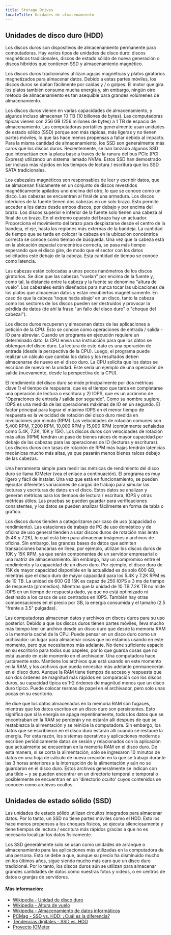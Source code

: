 ```yaml
---
title: Storage Drives
localeTitle: Unidades de almacenamiento
---
```

## Unidades de disco duro (HDD)

Los discos duros son dispositivos de almacenamiento permanente para computadoras. Hay varios tipos de unidades de disco duro: discos magnéticos tradicionales, discos de estado sólido de nueva generación o discos híbridos que contienen SSD y almacenamiento magnético.

Los discos duros tradicionales utilizan agujas magnéticas y platos giratorios magnetizados para almacenar datos. Debido a estas partes móviles, los discos duros se dañan fácilmente por caídas y / o golpes. El motor que gira los platos también consume mucha energía y, sin embargo, ningún otro método de almacenamiento es tan asequible para grandes volúmenes de almacenamiento.

Los discos duros vienen en varias capacidades de almacenamiento, y algunos incluso almacenan 10 TB (10 billones de bytes). Las computadoras típicas vienen con 256 GB (256 millones de bytes) a 1 TB de espacio de almacenamiento. Las computadoras portátiles generalmente usan unidades de estado sólido (SSD) porque son más rápidas, más ligeras y no tienen partes móviles, lo que las hace menos propensas a fallar debido al impacto. Para la misma cantidad de almacenamiento, los SSD son generalmente más caros que los discos duros. Recientemente, se han lanzado algunos SSD que interactúan con la placa base a través de la ranura del bus PCIe (PCI Express) utilizando un sistema llamado NVMe. Estos SSD han demostrado ser incluso más rápidos en los tiempos de lectura / escritura que los SSD SATA tradicionales.

Los cabezales magnéticos son responsables de leer y escribir datos, que se almacenan físicamente en un conjunto de discos revestidos magnéticamente apilados uno encima del otro, lo que se conoce como un disco. Las cabezas se encuentran al final de una armadura. Los discos interiores de la fuente tienen dos cabezas en un solo brazo. Esto permite acceder a los datos desde ambos discos, por debajo y por encima del brazo. Los discos superior e inferior de la fuente solo tienen una cabeza al final de un brazo. En el extremo opuesto del brazo hay un actuador. Proporciona el movimiento del brazo para desplazarse desde el centro de la bandeja, el eje, hasta las regiones más externas de la bandeja. La cantidad de tiempo que se tarda en colocar la cabeza en la ubicación concéntrica correcta se conoce como tiempo de búsqueda. Una vez que la cabeza está en la ubicación espacial concéntrica correcta, se pasa más tiempo esperando que el disco gire, de modo que el sector con los datos solicitados esté debajo de la cabeza. Esta cantidad de tiempo se conoce como latencia.

Las cabezas están colocadas a unos pocos nanómetros de los discos giratorios. Se dice que las cabezas "vuelan" por encima de la fuente y, como tal, la distancia entre la cabeza y la fuente se denomina "altura de vuelo". Los cabezales están diseñados para nunca tocar las ubicaciones de los platos que almacenan datos y están recubiertos magnéticamente. En caso de que la cabeza 'toque hacia abajo' en un disco, tanto la cabeza como los sectores de los discos pueden ser destruidos y provocar la pérdida de datos (de ahí la frase "un fallo del disco duro" o "choque del cabezal").

Los discos duros recuperan y almacenan datos de las aplicaciones a petición de la CPU. Esto se conoce como operaciones de entrada / salida - IO para abreviar. Cuando un programa en ejecución requiere un determinado dato, la CPU envía una instrucción para que los datos se obtengan del disco duro. La lectura de este dato es una operación de entrada (desde la perspectiva de la CPU). Luego, el programa puede realizar un cálculo que cambia los datos y los resultados deben almacenarse de nuevo en el disco duro. La CPU solicita que los datos se escriban de nuevo en la unidad. Este sería un ejemplo de una operación de salida (nuevamente, desde la perspectiva de la CPU).

El rendimiento del disco duro se mide principalmente por dos métricas clave 1) el tiempo de respuesta, que es el tiempo que tarda en completarse una operación de lectura o escritura y 2) IOPS, que es un acrónimo de "Operaciones de entrada / salida por segundo". Como su nombre sugiere, IOPS es una medida de las operaciones máximas de IO en un segundo. El factor principal para lograr el máximo IOPS en el menor tiempo de respuesta es la velocidad de rotación del disco duro medida en revoluciones por minuto (RPM). Las velocidades de rotación comunes son 5,400 RPM, 7,200 RPM, 10,000 RPM y 15,000 RPM (comúnmente señaladas como 5.4K, 7.2K, 10K y 15K). Los discos duros con velocidades de rotación más altas (RPM) tendrán un pase de bienes raíces de mayor capacidad por debajo de las cabezas para las operaciones de IO (lecturas y escrituras). Los discos duros con tasas de rotación de RPM más bajas tendrán latencias mecánicas mucho más altas, ya que pasarán menos bienes raíces debajo de las cabezas.

Una herramienta simple para medir las métricas de rendimiento del disco duro se llama IOMeter (vea el enlace a continuación). El programa es muy ligero y fácil de instalar. Una vez que está en funcionamiento, se pueden ejecutar diferentes variaciones de cargas de trabajo para simular las lecturas y escrituras de datos en el disco. Estos datos se analizan y generan métricas para los tiempos de lectura / escritura, IOPS y otras métricas útiles. Las pruebas se pueden guardar para verificaciones consistentes, y los datos se pueden analizar fácilmente en forma de tabla o gráfico.

Los discos duros tienden a categorizarse por caso de uso (capacidad o rendimiento). Las estaciones de trabajo de PC de uso doméstico y de oficina de uso general tienden a usar discos duros de rotación más lenta (5.4K y 7.2K), lo cual está bien para almacenar imágenes y archivos de oficina. Sin embargo, las grandes bases de datos que admiten transacciones bancarias en línea, por ejemplo, utilizan los discos duros de 10K y 15K RPM, ya que serán componentes de un servidor empresarial o una matriz de almacenamiento. Sin embargo, hay un compromiso entre el rendimiento y la capacidad de un disco duro. Por ejemplo, el disco duro de 15K de mayor capacidad disponible en la actualidad es de solo 600 GB, mientras que el disco duro de mayor capacidad para los 5.4K y 7.2K RPM es de 10 TB. La unidad de 600 GB 15K es capaz de 250 IOPS a 3 ms de tiempo de respuesta (promedios). Mientras que la unidad de 10 TB 7.2K TB no mide IOPS en un tiempo de respuesta dado, ya que no está optimizado ni destinado a los casos de uso centrados en IOPS. También hay otras compensaciones en el precio por GB, la energía consumida y el tamaño (2.5 "frente a 3.5" pulgadas).

Las computadoras almacenan datos y archivos en discos duros para su uso posterior. Debido a que los discos duros tienen partes móviles, lleva mucho más tiempo leer un archivo desde un disco duro que desde la memoria RAM o la memoria caché de la CPU. Puede pensar en un disco duro como un archivador: un lugar para almacenar cosas que no estamos usando en este momento, pero que necesitamos más adelante. No tiene suficiente espacio en su escritorio para todos sus papeles, por lo que guarda cosas que no está usando en este momento en el archivador. Una computadora hace justamente esto. Mantiene los archivos que está usando en este momento en la RAM, y los archivos que pueda necesitar más adelante permanecerán en el disco duro. Aunque la RAM tiene tiempos de acceso y respuesta que son dos órdenes de magnitud más rápidos en comparación con los discos duros, su capacidad típica es 1-2 órdenes de magnitud menos que un disco duro típico. Puede colocar resmas de papel en el archivador, pero solo unas pocas en su escritorio.

Se dice que los datos almacenados en la memoria RAM son fugaces, mientras que los datos escritos en un disco duro son persistentes. Esto significa que si la energía se apaga repentinamente, todos los datos que se encontraban en la RAM se perderán y no estarán allí después de que se restablezca la alimentación y se reinicie la computadora. Sin embargo, los datos que se escribieron en el disco duro estarán allí cuando se restaure la energía. Por esta razón, los sistemas operativos y aplicaciones modernos escriben periódicamente datos de sesión y relacionados con la aplicación que actualmente se encuentran en la memoria RAM en el disco duro. De esta manera, si se corta la alimentación, solo se ingresaron 10 minutos de datos en una hoja de cálculo de nueva creación en la que se trabajó durante las 3 horas anteriores a la interrupción de la alimentación y aún no se guardaron en el disco duro. Estos archivos generalmente se indican con una tilde ~ y se pueden encontrar en un directorio temporal o temporal o posiblemente se encuentran en un 'directorio oculto' cuyos contenidos se conocen como archivos ocultos.

## Unidades de estado sólido (SSD)

Las unidades de estado sólido utilizan circuitos integrados para almacenar datos. Por lo tanto, un SSD no tiene partes móviles como el HDD. Esto los hace menos propensos a los choques físicos, se ejecuta silenciosamente y tiene tiempos de lectura / escritura más rápidos gracias a que no es necesario localizar los datos físicamente.

Los SSD generalmente solo se usan como unidades de arranque o almacenamiento para las aplicaciones más utilizadas en la computadora de una persona. Esto se debe a que, aunque su precio ha disminuido mucho en los últimos años, sigue siendo mucho más caro que un disco duro tradicional. Por lo tanto, los discos duros aún se utilizan para almacenar grandes cantidades de datos como nuestras fotos y videos, o en centros de datos o granjas de servidores.

#### Más información:

*   [Wikipedia - Unidad de disco duro](https://en.wikipedia.org/wiki/Hard_disk_drive)
*   [Wikipedia - Altura de vuelo](https://en.wikipedia.org/wiki/Flying_height)
*   [Wikipedia - Almacenamiento de datos informáticos](https://en.wikipedia.org/wiki/Computer_data_storage)
*   [PCMag - SSD vs. HDD: ¿Cuál es la diferencia?](https://www.pcmag.com/article2/0,2817,2404258,00.asp)
*   [Tendencias digitales - SSD vs. HDD](https://www.digitaltrends.com/computing/solid-state-drives-vs-hard-disk-drives)
*   [Proyecto IOMeter](http://www.iometer.org)